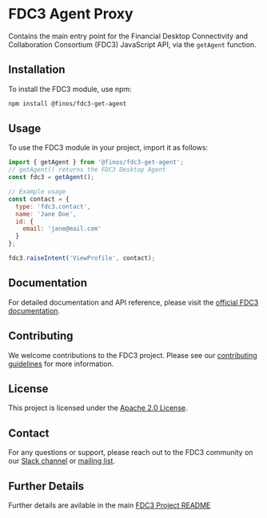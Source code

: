 # FDC3 Agent Proxy

Contains the main entry point for the Financial Desktop Connectivity and Collaboration Consortium (FDC3) JavaScript API, via the `getAgent` function.


## Installation

To install the FDC3 module, use npm:

```bash
npm install @finos/fdc3-get-agent
```

## Usage

To use the FDC3 module in your project, import it as follows:

```javascript
import { getAgent } from '@finos/fdc3-get-agent';
// getAgent() returns the FDC3 Desktop Agent
const fdc3 = getAgent();

// Example usage
const contact = {
  type: 'fdc3.contact',
  name: 'Jane Doe',
  id: {
    email: 'jane@mail.com'
  }
};

fdc3.raiseIntent('ViewProfile', contact);
```

## Documentation

For detailed documentation and API reference, please visit the [official FDC3 documentation](https://fdc3.finos.org/docs/api/spec).

## Contributing

We welcome contributions to the FDC3 project. Please see our [contributing guidelines](https://github.com/finos/FDC3/blob/main/CONTRIBUTING.md) for more information.

## License

This project is licensed under the [Apache 2.0 License](LICENSE).

## Contact

For any questions or support, please reach out to the FDC3 community on our [Slack channel](https://finos-lf.slack.com/archives/CJ8Q8H4Q1) or [mailing list](mailto:fdc3@finos.org).

## Further Details

Further details are avilable in the main [FDC3 Project README](https://github.com/finos/FDC3)
